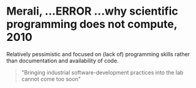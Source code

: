 # Merali, ...ERROR ...why scientific programming does not compute, 2010

Relatively pessimistic and focused on (lack of) programming skills rather than
documentation and availability of code.

> "Bringing industrial software-development
> practices into the lab cannot come too soon"

[Merali2010]: https://www.nature.com/doifinder/10.1038/467775a
